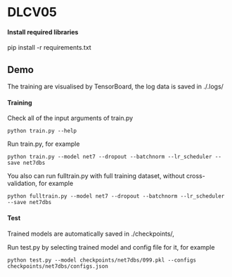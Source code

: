 # DLCV05



#### Install required libraries

pip install -r requirements.txt



## Demo

The training are visualised by TensorBoard, the log data is saved in ./.logs/


#### Training

Check all of the input arguments of train.py

```
python train.py --help
```

Run train.py, for example

```
python train.py --model net7 --dropout --batchnorm --lr_scheduler --save net7dbs
```

You also can run fulltrain.py with full training dataset, without cross-validation, for example

```
python fulltrain.py --model net7 --dropout --batchnorm --lr_scheduler --save net7dbs
```


#### Test

Trained models are automatically saved in ./checkpoints/, 

Run test.py by selecting trained model and config file for it, for example

```
python test.py --model checkpoints/net7dbs/099.pkl --configs checkpoints/net7dbs/configs.json
```
